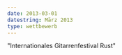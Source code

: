 ```yaml
---
date: 2013-03-01
datestring: März 2013
type: wettbewerb
---
```


"Internationales Gitarrenfestival Rust"
